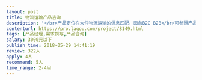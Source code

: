```yaml
---                
layout: post       
title: 物流运输产品咨询           
description: '</br>产品定位在大件物流运输的信息匹配，面向B2C B2B</br>可参照产品：快递100</br>需要有互联网+物流行业经验的产品经理，帮助完成MRD</br>详细报告需包含：竞品分析、市场调研、项目可行性分析</br></br>如果产品经理感兴趣，项目完成后也可以继续合作</br>'     
contenturl: https://pro.lagou.com/project/8149.html      
tags: [产品经理,需求撰写,产品咨询]            
salary: 3000元以下          
publish_time: 2018-05-29 14:41:19         
review: 322人                   
apply: 4人                   
recommend: 5人                   
time_range: 2-4周              
---                 
```

